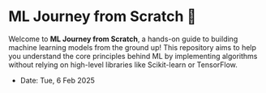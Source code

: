 # ML Journey from Scratch 🚀 

Welcome to **ML Journey from Scratch**, a hands-on guide to building machine learning models from the ground up! This repository aims to help you understand the core principles behind ML by implementing algorithms without relying on high-level libraries like Scikit-learn or TensorFlow.  
- Date: Tue, 6 Feb 2025
